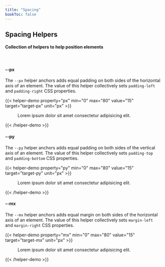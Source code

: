 ```yaml
---
title: "Spacing"
bookToc: false
---
```


## Spacing Helpers

#### Collection of helpers to help position elements

<br>


#### \-\-px
The `--px` helper anchors adds equal padding on both sides of the horizontal axis of an element. The value of this helper collectively sets `padding-left` and `padding-right` CSS properties. 

{{< helper-demo property="px" min="0" max="80" value="15" target="target-px" unit="px" >}}
<figure style="--maxw:300px; --br:5px; --pos:relative; --bg:#eee">
    <figcaption id="target-px" style="--bg:rgba(0,0,0,.8); --c:white; --br:5px; ">
        Lorem ipsum dolor sit amet consectetur adipisicing elit.
    </figcaption>
</figure>
{{< /helper-demo >}}


#### \-\-py
The `--py` helper anchors adds equal padding on both sides of the vertical axis of an element. The value of this helper collectively sets `padding-top` and `padding-bottom` CSS properties.

{{< helper-demo property="py" min="0" max="80" value="15" target="target-py" unit="px" >}}
<figure style="--maxw:300px; --br:5px; --pos:relative; --bg:#eee">
    <figcaption id="target-py" style="--bg:rgba(0,0,0,.8); --c:white; --br:5px; ">
        Lorem ipsum dolor sit amet consectetur adipisicing elit.
    </figcaption>
</figure>
{{< /helper-demo >}}


#### \-\-mx
The `--mx` helper anchors adds equal margin on both sides of the horizontal axis of an element. The value of this helper collectively sets `margin-left` and `margin-right` CSS properties. 

{{< helper-demo property="mx" min="0" max="80" value="15" target="target-mx" unit="px" >}}
<figure style="--maxw:300px; --br:5px; --pos:relative; --bg:#eee">
    <figcaption id="target-mx" style="--bg:rgba(0,0,0,.8); --c:white; --br:5px; ">
        Lorem ipsum dolor sit amet consectetur adipisicing elit.
    </figcaption>
</figure>
{{< /helper-demo >}}


